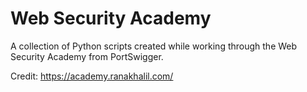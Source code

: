 # Web Security Academy
A collection of Python scripts created while working through the Web Security Academy from PortSwigger. 

Credit: https://academy.ranakhalil.com/
